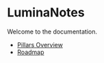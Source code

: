 # LuminaNotes

Welcome to the documentation.

- [Pillars Overview](pillars/overview.md)
- [Roadmap](roadmap.md)
